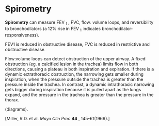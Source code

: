 # Spirometry

**Spirometry** can measure FEV <sub>1</sub> , FVC, flow: volume loops,
and reversibility to bronchodilators (a 12% rise in FEV <sub>1</sub>
indicates bronchodilator-responsiveness).

FEV1 is reduced in obstructive disease, FVC is reduced in restrictive
and obstructive disease.

Flow:volume loops can detect obstruction of the upper airway. A fixed
obstruction (eg. a calcified lesion in the trachea) limits flow in both
directions, causing a plateau in both inspiration and expiration. If
there is a dynamic extrathoracic obstruction, the narrowing gets smaller
during inspiration, when the pressure outside the trachea is greater
than the pressure inside the trachea. In contrast, a dynamic
intrathoracic narrowing gets bigger during inspiration because it is
pulled apart as the lungs expand, and the pressure in the trachea is
greater than the pressure in the thorax.

(diagrams).

\[Miller, R.D. et al. *Mayo Clin Proc* **44** , 145-61(1969).\]
